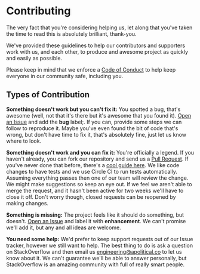 Contributing
============

The very fact that you're considering helping us, let along that you've taken
the time to read this is absolutely brilliant, thank-you.

We've provided these guidelines to help our contributors and supporters work
with us, and each other, to produce and awesome project as quickly and easily
as possible.

Please keep in mind that we enforce a [Code of Conduct](CODE_OF_CONDUCT.md) to
help keep everyone in our community safe, including you.

Types of Contribution
---------------------

**Something doesn't work but you can't fix it:** You spotted a bug, that's
awesome (well, not that it's there but it's awesome that you found it). 
[Open an Issue][issue] and add the **bug** label;. If you can, provide some 
steps we can follow to reproduce it. Maybe you've even found the bit of code 
that's wrong, but don't have time to fix it, that's absolutely fine, just let
us know where to look.

**Something doesn't work and you can fix it:** You're officially a legend. If
you haven't already, you can fork our repository and send us a
[Pull Request][pull-request]. If you've never done that before, there's a
[cool guide here][pr-guide]. We like code changes to have tests and we use
Circle CI to run tests automatically. Assuming everything passes then one of
our team will review the change. We might make suggestions so keep an eye out.
If we feel we aren't able to merge the request, and it hasn't been active for
two weeks we'll have to close it off. Don't worry though, closed requests can
be reopened by making changes.

**Something is missing:** The project feels like it should do something, but
doesn't. [Open an Issue][issue] and label it with **enhancement**. We can't
promise we'll add it, but any and all ideas are welcome.

**You need some help:** We'd prefer to keep support requests out of our Issue
tracker, however we still want to help. The best thing to do is ask a question
on StackOverflow and then email us <engineering@apolitical.co> to let us know
about it. We can't guarantee we'll be able to answer personally, but
StackOverflow is an amazing community with full of really smart people.


[pr-guide]: http://makeapullrequest.com/
[issue]: https://github.com/apolitical/frontend-skeleton/issues/new
[pull-request]: https://github.com/apolitical/frontend-skeleton/compare
